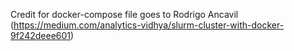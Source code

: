 Credit for docker-compose file goes to Rodrigo Ancavil (https://medium.com/analytics-vidhya/slurm-cluster-with-docker-9f242deee601)
